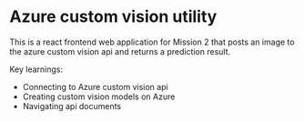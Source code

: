 # Azure custom vision utility
This is a react frontend web application for Mission 2 that posts an image to the azure custom vision api and returns a prediction result.

Key learnings:
- Connecting to Azure custom vision api
- Creating custom vision models on Azure
- Navigating api documents
